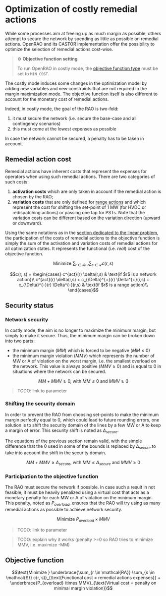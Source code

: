 # Optimization of costly remedial actions

While some processes aim at freeing up as much margin as possible, others attempt to secure the network by spending as
little as possible on remedial actions. OpenRAO and its CASTOR implementation offer the possibility to optimize the
selection of remedial actions cost-wise.

> ⚙️ **Objective function setting**
>
> To run OpenRAO in costly mode, the [objective function type](../parameters/business-parameters.md#type) must be set
> to `MIN_COST`.

The costly mode induces some changes in the optimization model by adding new variables and new constraints that are not
required in the margin maximization mode. The objective function itself is also different to account for the monetary
cost of remedial actions.

Indeed, in costly mode, the goal of the RAO is two-fold:

1. it must secure the network (i.e. secure the base-case and all contingency scenarios)
2. this must come at the lowest expenses as possible

<!-- TODO: better rephrase below -->
In case the network cannot be secured, a penalty has to be taken in account.

## Remedial action cost

Remedial actions have inherent costs that represent the expenses for operators when using such remedial actions. There
are two categories of such costs:

1. **activation costs** which are only taken in account if the remedial action is chosen by the RAO;
2. **variation costs** that are only defined for [range actions](../input-data/crac/json.md#range-actions) and which
   represent the cost for shifting the set-point of 1 MW (for HVDC or redispatching actions) or passing one tap for
   PSTs. Note that the variation costs can be different based on the variation direction (upward or downward).

Using the same notations as in
the [section dedicated to the linear problem](linear-problem/core-problem-filler.md#remedial-actions-cost-optimization),
the participation of the costs of remedial actions to the objective function is simply the sum of the activation and
variation costs of remedial actions for all optimization states. It represents the functional (i.e. _real_) cost of the
objective function.

$$\text{Minimize } \sum_{r \in \mathcal{RA}} \sum_{s \in \mathcal{S}} c(r, s)$$

$$c(r, s) = \begin{cases}
c^{act}(r) \delta(r,s) & \text{if $r$ is a network action}\\
c^{act}(r) \delta(r,s) + c_{\Delta}^{+}(r) \Delta^{+}(r,s) + c_{\Delta}^{-}(r) \Delta^{-}(r,s)
& \text{if $r$ is a range action}\\
\end{cases}$$

## Security status

### Network security

In costly mode, the aim is no longer to maximize the minimum margin, but simply to make it secure. Thus, the minimum
margin can be broken down into two parts:
- the minimum margin ($MM$) which is forced to be negative ($MM \leq 0$)
- the minimum margin violation ($MMV$) which represents the number of MW or A of violation on the worst margin, i.e.
  the smallest overload on the network. This value is always positive ($MMV \geq 0$) and is equal to 0 in situations
  where the network can be secured.

$$MM + MMV \geq 0 \text{, with } MM \leq 0 \text{ and } MMV \geq 0$$

> TODO: link to parameter

### Shifting the security domain

In order to prevent the RAO from choosing set-points to make the minimum margin perfectly equal to 0, which could lead
to future rounding errors, one solution is to shift the security domain of the lines by a few MW or A to keep a margin
of error. This security shift is noted as $\Delta_{secure}$.

The equations of the previous section remain valid, with the simple difference that the 0 used in some of the bounds is
replaced by $\Delta_{secure}$ to take into account the shift in the security domain.

$$MM + MMV \geq \Delta_{secure} \text{, with } MM \leq \Delta_{secure} \text{ and } MMV \geq 0$$

### Participation to the objective function

The RAO must secure the network if possible. In case such a result in not feasible, it must be heavily penalized using a
virtual cost that acts as a monetary penalty for each MW or A of violation on the minimum margin. This penalty, noted as
$P_{overload}$, ensures that the RAO will try using as many remedial actions as possible to achieve network security.

$$\text{Minimize } P_{overload} \times MMV$$

> TODO: link to parameter

> TODO: explain why it works (penalty >=0 so RAO tries to minimize MMV, i.e. maximize -MM)

## Objective function

$$\text{Minimize } \underbrace{\sum_{r \in \mathcal{RA}} \sum_{s \in \mathcal{S}} c(r, s)}_{\text{Functional cost = remedial actions expenses}} + \underbrace{P_{overload} \times MMV}_{\text{Virtual cost = penalty on minimal margin violation}}$$